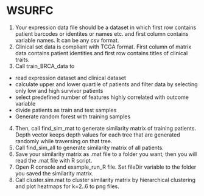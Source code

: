 # WSURFC
1. Your expression data file should be a dataset in which first row contains patient barcodes or identites or names etc. and 
first column contains variable names. It can be any csv format.
2. Clinical set data is compliant with TCGA format. First column of matrix data contains patient identities and first row contains 
titles of clinical traits.
3. Call train_BRCA_data to 
- read expression dataset and clinical dataset
- calculate upper and lower quartile of patients and filter data by selecting only low and high survivor patients
- select predefined number of features highly correlated with outcome variable
- divide patients as train and test samples
- Generate random forest with training samples

4. Then, call find_sim_mat to generate similarity matrix of training patients. Depth vector keeps depth values 
for each tree that are generated randomly while traversing on that tree.
5. Call find_sim_all to generate similarity matrix of all patients. 
6. Save your similarity matrix as .mat file to a folder you want, then you will read the .mat file with R script.
7. Open R console and example_run_R file. Set fileDir variable to the folder you saved the similarity matrix.
8. Call cluster.sim.mat to cluster similarity matrix by hierarchical clustering and plot heatmaps for k=2..6 to png files.

